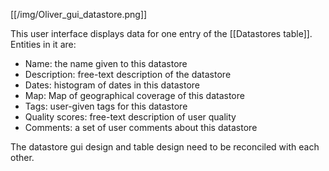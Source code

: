 [[/img/Oliver_gui_datastore.png]]

This user interface displays data for one entry of the [[Datastores table]].  Entities in it are: 

* Name: the name given to this datastore
* Description: free-text description of the datastore
* Dates: histogram of dates in this datastore
* Map: Map of geographical coverage of this datastore
* Tags: user-given tags for this datastore
* Quality scores: free-text description of user quality
* Comments: a set of user comments about this datastore

The datastore gui design and table design need to be reconciled with each other. 